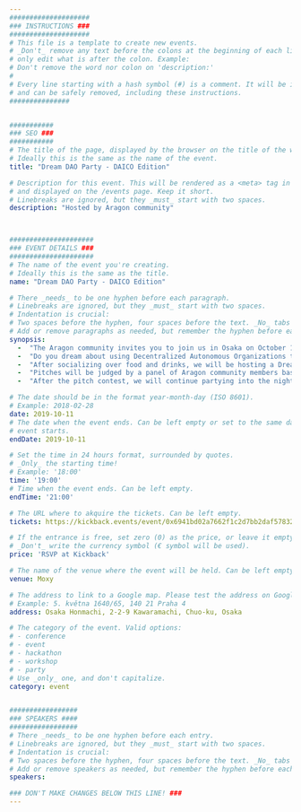 ```yaml
---
####################
### INSTRUCTIONS ###
####################
# This file is a template to create new events.
# _Don't_ remove any text before the colons at the beginning of each line,
# only edit what is after the colon. Example:
# Don't remove the word nor colon on 'description:'
#
# Every line starting with a hash symbol (#) is a comment. It will be ignored
# and can be safely removed, including these instructions.
###############


###########
### SEO ###
###########
# The title of the page, displayed by the browser on the title of the window.
# Ideally this is the same as the name of the event.
title: "Dream DAO Party - DAICO Edition"

# Description for this event. This will be rendered as a <meta> tag in the HTML,
# and displayed on the /events page. Keep it short.
# Linebreaks are ignored, but they _must_ start with two spaces.
description: "Hosted by Aragon community"



#####################
### EVENT DETAILS ###
#####################
# The name of the event you're creating.
# Ideally this is the same as the title.
name: "Dream DAO Party - DAICO Edition"

# There _needs_ to be one hyphen before each paragraph.
# Linebreaks are ignored, but they _must_ start with two spaces.
# Indentation is crucial:
# Two spaces before the hyphen, four spaces before the text. _No_ tabs allowed.
# Add or remove paragraphs as needed, but remember the hyphen before each entry.
synopsis:
  -  "The Aragon community invites you to join us in Osaka on October 11th for an evening of entertainment and imagination."
  -  "Do you dream about using Decentralized Autonomous Organizations to improve your community? We are offering a chance to help make your dreams come true!"
  -  "After socializing over food and drinks, we will be hosting a Dream DAO pitch contest - DAICO Edition. Attendees will be able to sign up to give a five minute pitch of their Dream DAICO** for a chance to win a grand prize of 500 ANT and 500 DAI, with a runner up prize of 250 ANT and 250 DAI."
  -  "Pitches will be judged by a panel of Aragon community members based on the potential positive impact of the DAICO and the realistic likelihood that the DAICO will succeed when it is launched. Bonus points will be given for creativity and ambition!"
  -  "After the pitch contest, we will continue partying into the night, chilling and dancing to beats mixed by talented DJs from the Aragon community."

# The date should be in the format year-month-day (ISO 8601).
# Example: 2018-02-28
date: 2019-10-11
# The date when the event ends. Can be left empty or set to the same day the
# event starts.
endDate: 2019-10-11

# Set the time in 24 hours format, surrounded by quotes.
# _Only_ the starting time!
# Example: '18:00'
time: '19:00'
# Time when the event ends. Can be left empty.
endTime: '21:00'

# The URL where to akquire the tickets. Can be left empty.
tickets: https://kickback.events/event/0x6941bd02a7662f1c2d7bb2daf578328e385dda66

# If the entrance is free, set zero (0) as the price, or leave it empty.
# _Don't_ write the currency symbol (€ symbol will be used).
price: 'RSVP at Kickback'

# The name of the venue where the event will be held. Can be left empty.
venue: Moxy 

# The address to link to a Google map. Please test the address on Google Maps.
# Example: 5. května 1640/65, 140 21 Praha 4
address: Osaka Honmachi, 2-2-9 Kawaramachi, Chuo-ku, Osaka

# The category of the event. Valid options:
# - conference
# - event
# - hackathon
# - workshop
# - party
# Use _only_ one, and don't capitalize.
category: event


#################
### SPEAKERS ####
#################
# There _needs_ to be one hyphen before each entry.
# Linebreaks are ignored, but they _must_ start with two spaces.
# Indentation is crucial:
# Two spaces before the hyphen, four spaces before the text. _No_ tabs allowed.
# Add or remove speakers as needed, but remember the hyphen before each entry.
speakers:

### DON'T MAKE CHANGES BELOW THIS LINE! ###
---
```

<!-- ### DON'T MAKE CHANGES BELOW THIS LINE! ### -->

<Event-Content/>
